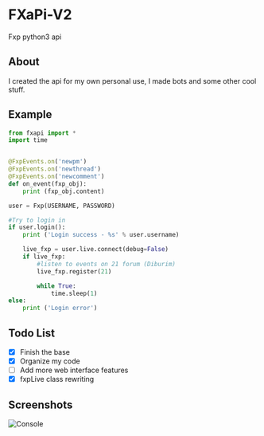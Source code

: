 # FXaPi-V2
Fxp python3 api

## About
I created the api for my own personal use, I made bots and some other cool stuff.

## Example
```python
from fxapi import *
import time


@FxpEvents.on('newpm')
@FxpEvents.on('newthread')
@FxpEvents.on('newcomment')
def on_event(fxp_obj):
	print (fxp_obj.content)

user = Fxp(USERNAME, PASSWORD)

#Try to login in
if user.login():
	print ('Login success - %s' % user.username)

	live_fxp = user.live.connect(debug=False)
	if live_fxp:
		#listen to events on 21 forum (Diburim)
		live_fxp.register(21)

		while True:
			time.sleep(1)
else:
	print ('Login error')
```

## Todo List
- [x] Finish the base
- [X] Organize my code
- [ ] Add more web interface features
- [X] fxpLive class rewriting

## Screenshots
![Console](https://image.prntscr.com/image/_ZhGSXDmTPquViv0wQOgUA.png)